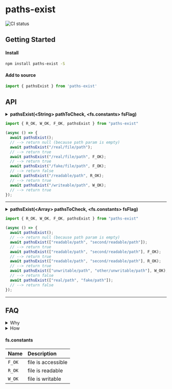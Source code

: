 # paths-exist

![CI status](https://travis-ci.org/servexyz/paths-exist.svg?branch=master)


## Getting Started

#### Install

```sh
npm install paths-exist -S
```

#### Add to source

```js
import { pathsExist } from 'paths-exist'
```

## API

<details>
<summary><b>pathsExist(&lt;String&gt; pathToCheck, &lt;fs.constants&gt; fsFlag)</b></summary>

<hr />
<b>Where</b>

<ul>
<li><code>pathToCheck</code> is a single path string you want to check.</li>
<li><code>fsFlag</code> is an optional param where you can specify the expected file mode; F_OK is the default.</li>
</ul>

</details>

```js
import { R_OK, W_OK, F_OK, pathsExist } from "paths-exist"

(async () => {
  await pathsExist();
  // --> return null (because path param is empty)
  await pathsExist("/real/file/path");
  // --> return true
  await pathsExist("/real/file/path", F_OK);
  // --> return true
  await pathsExist("/fake/file/path", F_OK);
  // --> return false
  await pathsExist("/readable/path", R_OK);
  // --> return true
  await pathsExist("/writeable/path", W_OK);
  // --> return true
});
```

---

<details>
<summary><b>pathsExist(&lt;Array&gt; pathsToCheck, &lt;fs.constants&gt; fsFlag)</b></summary>

<hr />
<b>Where</b>

<ul>
<li><code>pathsToCheck</code> is an array of path strings you want to check.</li>
<li><code>fsFlag</code> is an optional param where you can specify the expected file mode; F_OK is the default.</li>
</ul>
</details>

```js
import { R_OK, W_OK, F_OK, pathsExist } from "paths-exist"

(async () => {
  await pathsExist();
  // --> return null (because path param is empty)
  await pathsExist(["readable/path", "second/readable/path"]);
  // --> return true
  await pathsExist(["readable/path", "second/readable/path"], F_OK);
  // --> return true
  await pathsExist(["readable/path", "second/readable/path"], R_OK);
  // --> return true
  await pathsExist(["unwritable/path", "other/unwritable/path"], W_OK);
  // --> return false
  await pathsExist(["real/path", "fake/path"]);
  // --> return false
});
```
---

## FAQ

<details><summary>Why</summary>
Sindre already has a small-bundled version for path-checking: <a href="https://www.npmjs.com/package/path-exists">path-exists</a>. I wanted an API that was overloaded with the ability to check for an array of paths. While it would be quite simple to implement a factory, I ended up needing this functionality across a few different projects in a week and decided to abstract it.
</details>

<details><summary>How</summary>
File checks are done using <code>fs.access</code> with the default constant <code>fs.constants.F_OK</code>. You can overload this file constant with <code>F_OK</code>, <code>W_OK</code> or <code>R_OK</code> (as well as pairings eg. <code>W_OK | R_OK</code>).

You can read more about the file constants here: <a href="https://nodejs.org/api/fs.html#fs_file_access_constants">File Access Constant</a>: fs.constants (F_OK, W_OK, R_OK)
</details>


#### fs.constants

| Name   | Description        |
|:-------|:-------------------|
| `F_OK` | file is accessible |
| `R_OK` | file is readable   |
| `W_OK` | file is writable   |
